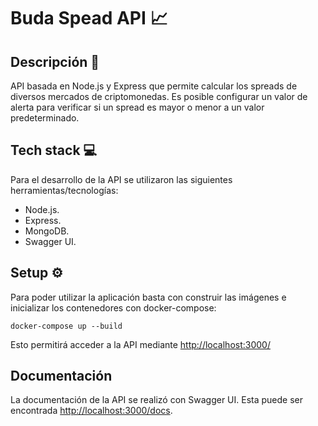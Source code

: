 # Buda Spead API 📈

## Descripción 📖

API basada en Node.js y Express que permite calcular los spreads de diversos mercados de criptomonedas. Es posible configurar un valor de alerta para verificar si un spread es mayor o menor a un valor predeterminado.

## Tech stack 💻

Para el desarrollo de la API se utilizaron las siguientes herramientas/tecnologías:

- Node.js.
- Express.
- MongoDB.
- Swagger UI.

## Setup ⚙️

Para poder utilizar la aplicación basta con construir las imágenes e inicializar los contenedores con docker-compose:

```
docker-compose up --build
```

Esto permitirá acceder a la API mediante [http://localhost:3000/](http://localhost:3000/)

## Documentación

La documentación de la API se realizó con Swagger UI. Esta puede ser encontrada [http://localhost:3000/docs](http://localhost:3000/docs).

